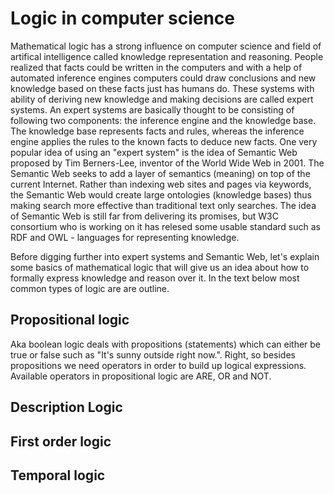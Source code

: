 # Logic in computer science

Mathematical logic has a strong influence on computer science and field of artifical intelligence called knowledge representation and reasoning. People realized that facts could be written in the computers and with a help of automated inference engines computers could draw conclusions and new knowledge based on these facts just has humans do. These systems with ability of deriving new knowledge and making decisions are called expert systems. An expert systems are basically thought to be consisting of following two components: the inference engine and the knowledge base. The knowledge base represents facts and rules, whereas the inference engine applies the rules to the known facts to deduce new facts. One very popular idea of using an "expert system" is the idea of Semantic Web proposed by Tim Berners-Lee, inventor of the World Wide Web in 2001. The Semantic Web seeks to add a layer of semantics (meaning) on top of the current Internet. Rather than indexing web sites and pages via keywords, the Semantic Web would create large ontologies (knowledge bases) thus making search more effective than traditional text only searches. The idea of Semantic Web is still far from delivering its promises, but W3C consortium who is working on it has relesed some usable standard such as RDF and OWL - languages for representing knowledge. 

Before digging further into expert systems and Semantic Web, let's explain some basics of mathematical logic that will give us an idea about how to formally express knowledge and reason over it. In the text below most common types of logic are are outline.

## Propositional logic
Aka boolean logic deals with propositions (statements) which can either be true or false such as "It's sunny outside right now.". Right, so besides propositions we need operators in order to build up logical expressions. Available operators in propositional logic are ARE, OR and NOT. 
## Description Logic

## First order logic

## Temporal logic

